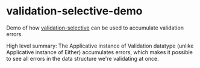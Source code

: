 # validation-selective-demo

Demo of how [validation-selective](https://hackage.haskell.org/package/validation-selective)
can be used to accumulate validation errors.

High level summary:
The Applicative instance of Validation datatype (unlike Applicative instance of Either)
accumulates errors, which makes it possible to see all errors in the data structure we're validating at once.